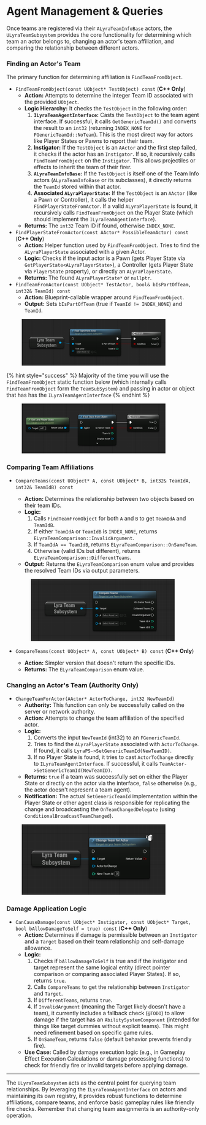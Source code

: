 # Agent Management & Queries

Once teams are registered via their `ALyraTeamInfoBase` actors, the `ULyraTeamSubsystem` provides the core functionality for determining which team an actor belongs to, changing an actor's team affiliation, and comparing the relationship between different actors.

### Finding an Actor's Team

The primary function for determining affiliation is `FindTeamFromObject`.

* `FindTeamFromObject(const UObject* TestObject) const` (**C++ Only**)
  * **Action:** Attempts to determine the integer Team ID associated with the provided `UObject`.
  * **Logic Hierarchy:** It checks the `TestObject` in the following order:
    1. **`ILyraTeamAgentInterface`:** Casts the `TestObject` to the team agent interface. If successful, it calls `GetGenericTeamId()` and converts the result to an `int32` (returning `INDEX_NONE` for `FGenericTeamId::NoTeam`). This is the most direct way for actors like Player States or Pawns to report their team.
    2. **Instigator:** If the `TestObject` is an `AActor` and the first step failed, it checks if the actor has an `Instigator`. If so, it recursively calls `FindTeamFromObject` on the `Instigator`. This allows projectiles or effects to inherit the team of their firer.
    3. **`ALyraTeamInfoBase`:** If the `TestObject` is itself one of the Team Info actors (`ALyraTeamInfoBase` or its subclasses), it directly returns the `TeamId` stored within that actor.
    4. **Associated `ALyraPlayerState`:** If the `TestObject` is an `AActor` (like a Pawn or Controller), it calls the helper `FindPlayerStateFromActor`. If a valid `ALyraPlayerState` is found, it recursively calls `FindTeamFromObject` on the Player State (which should implement the `ILyraTeamAgentInterface`).
  * **Returns:** The `int32` Team ID if found, otherwise `INDEX_NONE`.
* `FindPlayerStateFromActor(const AActor* PossibleTeamActor) const`  (**C++ Only**)
  * **Action:** Helper function used by `FindTeamFromObject`. Tries to find the `ALyraPlayerState` associated with a given Actor.
  * **Logic:** Checks if the input actor is a Pawn (gets Player State via `GetPlayerState<ALyraPlayerState>`), a Controller (gets Player State via `PlayerState` property), or directly an `ALyraPlayerState`.
  * **Returns:** The found `ALyraPlayerState*` or `nullptr`.
* `FindTeamFromActor(const UObject* TestActor, bool& bIsPartOfTeam, int32& TeamId) const`
  * **Action:** Blueprint-callable wrapper around `FindTeamFromObject`.
  * **Output:** Sets `bIsPartOfTeam` (true if `TeamId != INDEX_NONE`) and `TeamId`.

<figure><img src="../../../.gitbook/assets/image (7).png" alt="" width="375"><figcaption></figcaption></figure>

{% hint style="success" %}
Majority of the time you will use the `FindTeamFromObject`  static function below (which internally calls `FindTeamFromObject` form the `TeamSubSystem`) and passing in actor or object that has has the `ILyraTeamAgentInterface`
{% endhint %}

<figure><img src="../../../.gitbook/assets/image (6).png" alt="" width="375"><figcaption></figcaption></figure>

### Comparing Team Affiliations

*   `CompareTeams(const UObject* A, const UObject* B, int32& TeamIdA, int32& TeamIdB) const`

    * **Action:** Determines the relationship between two objects based on their team IDs.
    * **Logic:**
      1. Calls `FindTeamFromObject` for both `A` and `B` to get `TeamIdA` and `TeamIdB`.
      2. If either `TeamIdA` or `TeamIdB` is `INDEX_NONE`, returns `ELyraTeamComparison::InvalidArgument`.
      3. If `TeamIdA == TeamIdB`, returns `ELyraTeamComparison::OnSameTeam`.
      4. Otherwise (valid IDs but different), returns `ELyraTeamComparison::DifferentTeams`.
    * **Output:** Returns the `ELyraTeamComparison` enum value and provides the resolved Team IDs via output parameters.

    <figure><img src="../../../.gitbook/assets/image (8).png" alt="" width="375"><figcaption></figcaption></figure>
* `CompareTeams(const UObject* A, const UObject* B) const`  (**C++ Only**)
  * **Action:** Simpler version that doesn't return the specific IDs.
  * **Returns:** The `ELyraTeamComparison` enum value.

### Changing an Actor's Team (Authority Only)

* `ChangeTeamForActor(AActor* ActorToChange, int32 NewTeamId)`
  * **Authority:** This function can only be successfully called on the server or network authority.
  * **Action:** Attempts to change the team affiliation of the specified actor.
  * **Logic:**
    1. Converts the input `NewTeamId` (int32) to an `FGenericTeamId`.
    2. Tries to find the `ALyraPlayerState` associated with `ActorToChange`. If found, it calls `LyraPS->SetGenericTeamId(NewTeamID)`.
    3. If no Player State is found, it tries to cast `ActorToChange` directly to `ILyraTeamAgentInterface`. If successful, it calls `TeamActor->SetGenericTeamId(NewTeamID)`.
  * **Returns:** `true` if a team was successfully set on either the Player State or directly on the actor via the interface, `false` otherwise (e.g., the actor doesn't represent a team agent).
  * **Notification:** The actual `SetGenericTeamId` implementation within the Player State or other agent class is responsible for replicating the change and broadcasting the `OnTeamChangedDelegate` (using `ConditionalBroadcastTeamChanged`).

<figure><img src="../../../.gitbook/assets/image (9).png" alt="" width="375"><figcaption></figcaption></figure>

### Damage Application Logic

* `CanCauseDamage(const UObject* Instigator, const UObject* Target, bool bAllowDamageToSelf = true) const`  (**C++ Only**)
  * **Action:** Determines if damage is permissible between an `Instigator` and a `Target` based on their team relationship and self-damage allowance.
  * **Logic:**
    1. Checks if `bAllowDamageToSelf` is true and if the instigator and target represent the same logical entity (direct pointer comparison or comparing associated Player States). If so, returns `true`.
    2. Calls `CompareTeams` to get the relationship between `Instigator` and `Target`.
    3. If `DifferentTeams`, returns `true`.
    4. If `InvalidArgument` (meaning the Target likely doesn't have a team), it currently includes a fallback check (`@TODO`) to allow damage if the target has an `AbilitySystemComponent` (intended for things like target dummies without explicit teams). This might need refinement based on specific game rules.
    5. If `OnSameTeam`, returns `false` (default behavior prevents friendly fire).
  * **Use Case:** Called by damage execution logic (e.g., in Gameplay Effect Execution Calculations or damage processing functions) to check for friendly fire or invalid targets before applying damage.

***

The `ULyraTeamSubsystem` acts as the central point for querying team relationships. By leveraging the `ILyraTeamAgentInterface` on actors and maintaining its own registry, it provides robust functions to determine affiliations, compare teams, and enforce basic gameplay rules like friendly fire checks. Remember that changing team assignments is an authority-only operation.
